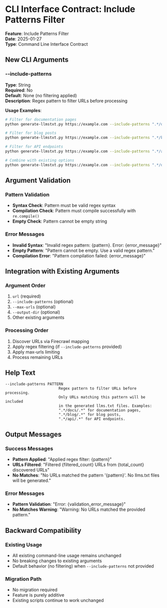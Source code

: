 # CLI Interface Contract: Include Patterns Filter

**Feature**: Include Patterns Filter  
**Date**: 2025-01-27  
**Type**: Command Line Interface Contract

## New CLI Arguments

### --include-patterns
**Type**: String  
**Required**: No  
**Default**: None (no filtering applied)  
**Description**: Regex pattern to filter URLs before processing

**Usage Examples**:
```bash
# Filter for documentation pages
python generate-llmstxt.py https://example.com --include-patterns ".*/docs/.*"

# Filter for blog posts
python generate-llmstxt.py https://example.com --include-patterns ".*/blog/.*"

# Filter for API endpoints
python generate-llmstxt.py https://example.com --include-patterns ".*/api/.*"

# Combine with existing options
python generate-llmstxt.py https://example.com --include-patterns ".*/docs/.*" --max-urls 50
```

## Argument Validation

### Pattern Validation
- **Syntax Check**: Pattern must be valid regex syntax
- **Compilation Check**: Pattern must compile successfully with `re.compile()`
- **Empty Check**: Pattern cannot be empty string

### Error Messages
- **Invalid Syntax**: "Invalid regex pattern: {pattern}. Error: {error_message}"
- **Empty Pattern**: "Pattern cannot be empty. Use a valid regex pattern."
- **Compilation Error**: "Pattern compilation failed: {error_message}"

## Integration with Existing Arguments

### Argument Order
1. `url` (required)
2. `--include-patterns` (optional)
3. `--max-urls` (optional)
4. `--output-dir` (optional)
5. Other existing arguments

### Processing Order
1. Discover URLs via Firecrawl mapping
2. Apply regex filtering (if `--include-patterns` provided)
3. Apply max-urls limiting
4. Process remaining URLs

## Help Text

```
--include-patterns PATTERN
                        Regex pattern to filter URLs before processing.
                        Only URLs matching this pattern will be included
                        in the generated llms.txt files. Examples:
                        ".*/docs/.*" for documentation pages,
                        ".*/blog/.*" for blog posts,
                        ".*/api/.*" for API endpoints.
```

## Output Messages

### Success Messages
- **Pattern Applied**: "Applied regex filter: {pattern}"
- **URLs Filtered**: "Filtered {filtered_count} URLs from {total_count} discovered URLs"
- **No Matches**: "No URLs matched the pattern '{pattern}'. No llms.txt files will be generated."

### Error Messages
- **Pattern Validation**: "Error: {validation_error_message}"
- **No Matches Warning**: "Warning: No URLs matched the provided pattern."

## Backward Compatibility

### Existing Usage
- All existing command-line usage remains unchanged
- No breaking changes to existing arguments
- Default behavior (no filtering) when `--include-patterns` not provided

### Migration Path
- No migration required
- Feature is purely additive
- Existing scripts continue to work unchanged

